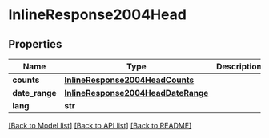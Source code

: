 # InlineResponse2004Head

## Properties
Name | Type | Description | Notes
------------ | ------------- | ------------- | -------------
**counts** | [**InlineResponse2004HeadCounts**](InlineResponse2004HeadCounts.md) |  | [optional] 
**date_range** | [**InlineResponse2004HeadDateRange**](InlineResponse2004HeadDateRange.md) |  | [optional] 
**lang** | **str** |  | [optional] 

[[Back to Model list]](../README.md#documentation-for-models) [[Back to API list]](../README.md#documentation-for-api-endpoints) [[Back to README]](../README.md)


